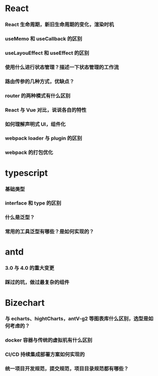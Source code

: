 # React

### React 生命周期，新旧生命周期的变化，渲染时机

### useMemo 和 useCallback 的区别

### useLayouEffect 和 useEffect 的区别

### 使用什么进行状态管理？描述一下状态管理的工作流

### 路由传参的几种方式，优缺点？

### router 的两种模式有什么区别

### React 与 Vue 对比，说说各自的特性

### 如何理解声明式 UI，组件化

### webpack loader 与 plugin 的区别

### webpack 的打包优化

# typescript

### 基础类型

### interface 和 type 的区别

### 什么是泛型？

### 常用的工具泛型有哪些？是如何实现的？

# antd

### 3.0 与 4.0 的重大变更

### 踩过的坑，做过最复杂的组件

# Bizechart

### 与 echarts、hightCharts，antV-g2 等图表库什么区别，选型是如何考虑的？

### docker 容器与传统的虚拟机有什么区别

### CI/CD 持续集成部署方案如何实现的

### 统一项目开发规范，提交规范，项目目录规范都有哪些？

